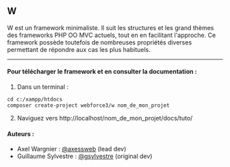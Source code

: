 ## W

W est un framework minimaliste. Il suit les structures et les grand thèmes des frameworks PHP OO MVC actuels, tout en en facilitant l'approche. Ce framework possède toutefois de nombreuses propriétés diverses permettant de répondre aux cas les plus habituels.

---

#### Pour télécharger le framework et en consulter la documentation :

1. Dans un terminal : 

  ```
  cd c:/xampp/htdocs
  composer create-project webforce3/w nom_de_mon_projet
  ```

2. Naviguez vers http://localhost/nom_de_mon_projet/docs/tuto/


#### Auteurs :
* Axel Wargnier : [@axessweb](https://github.com/axessweb) (lead dev)
* Guillaume Sylvestre : [@gsylvestre](https://github.com/gsylvestre) (original dev)
